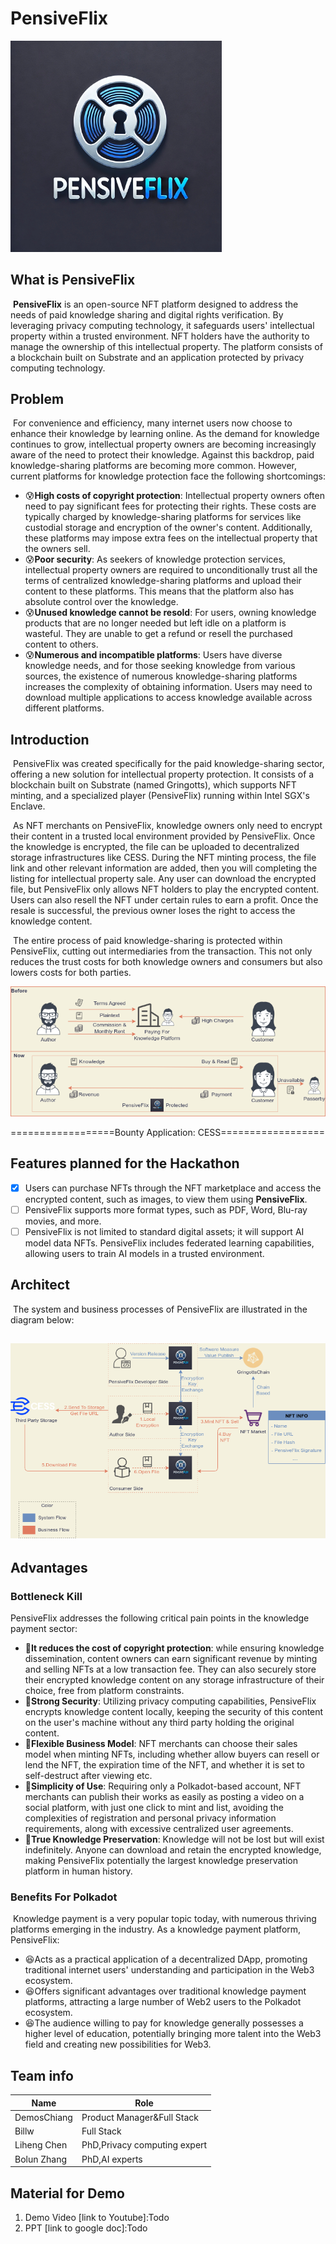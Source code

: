 # PensiveFlix

<img src="./doc/PensiveFlixLogo.jpg" alt="PensiveFlix" style="zoom: 33%;" />

## What is PensiveFlix

​	**PensiveFlix** is an open-source NFT platform designed to address the needs of paid knowledge sharing and digital rights verification. By leveraging privacy computing technology, it safeguards users' intellectual property within a trusted environment. NFT holders have the authority to manage the ownership of this intellectual property. The platform consists of a blockchain built on Substrate and an application protected by privacy computing technology.

## Problem

​	For convenience and efficiency, many internet users now choose to enhance their knowledge by learning online. As the demand for knowledge continues to grow, intellectual property owners are becoming increasingly aware of the need to protect their knowledge. Against this backdrop, paid knowledge-sharing platforms are becoming more common. However, current platforms for knowledge protection face the following shortcomings:

* 😰**High costs of copyright protection**: Intellectual property owners often need to pay significant fees for protecting their rights. These costs are typically charged by knowledge-sharing platforms for services like custodial storage and encryption of the owner's content. Additionally, these platforms may impose extra fees on the intellectual property that the owners sell.
* 😰**Poor security**: As seekers of knowledge protection services, intellectual property owners are required to unconditionally trust all the terms of centralized knowledge-sharing platforms and upload their content to these platforms. This means that the platform also has absolute control over the knowledge.
* 😰**Unused knowledge cannot be resold**: For users, owning knowledge products that are no longer needed but left idle on a platform is wasteful. They are unable to get a refund or resell the purchased content to others.
* 😰**Numerous and incompatible platforms**: Users have diverse knowledge needs, and for those seeking knowledge from various sources, the existence of numerous knowledge-sharing platforms increases the complexity of obtaining information. Users may need to download multiple applications to access knowledge available across different platforms.

## Introduction

​	PensiveFlix was created specifically for the paid knowledge-sharing sector, offering a new solution for intellectual property protection. It consists of a blockchain built on Substrate (named Gringotts), which supports NFT minting, and a specialized player (PensiveFlix) running within Intel SGX's Enclave.

​	As NFT merchants on PensiveFlix, knowledge owners only need to encrypt their content in a trusted local environment provided by PensiveFlix. Once the knowledge is encrypted, the file can be uploaded to decentralized storage infrastructures like CESS. During the NFT minting process, the file link and other relevant information are added, then you will completing the listing for intellectual property sale. Any user can download the encrypted file, but PensiveFlix only allows NFT holders to play the encrypted content. Users can also resell the NFT under certain rules to earn a profit. Once the resale is successful, the previous owner loses the right to access the knowledge content.

​	The entire process of paid knowledge-sharing is protected within PensiveFlix, cutting out intermediaries from the transaction. This not only reduces the trust costs for both knowledge owners and consumers but also lowers costs for both parties.

<img src="./doc/PensiveFlixIntroduce.png" alt="introduce"  />

==================Bounty Application: CESS==================

## Features planned for the Hackathon

- [x] Users can purchase NFTs through the NFT marketplace and access the encrypted content, such as images, to view them using **PensiveFlix**.
- [ ] PensiveFlix supports more format types, such as PDF, Word, Blu-ray movies, and more.
- [ ] PensiveFlix is not limited to standard digital assets; it will support AI model data NFTs. PensiveFlix includes federated learning capabilities, allowing users to train AI models in a trusted environment.

## Architect

​	The system and business processes of PensiveFlix are illustrated in the diagram below:

## 		<img src="./doc/PensiveFlixArchitect.png" alt="PensiveFlixArchitect"  />



## Advantages

### Bottleneck Kill

PensiveFlix addresses the following critical pain points in the knowledge payment sector:

* 🥳**It reduces the cost of copyright protection**: while ensuring knowledge dissemination, content owners can earn significant revenue by minting and selling NFTs at a low transaction fee. They can also securely store their encrypted knowledge content on any storage infrastructure of their choice, free from platform constraints.
* 🥳**Strong Security**: Utilizing privacy computing capabilities, PensiveFlix encrypts knowledge content locally, keeping the security of this content on the user's machine without any third party holding the original content.
* 🥳**Flexible Business Model**: NFT merchants can choose their sales model when minting NFTs, including whether allow buyers can resell or lend the NFT, the expiration time of the NFT, and whether it is set to self-destruct after viewing etc.
* 🥳**Simplicity of Use**: Requiring only a Polkadot-based account, NFT merchants can publish their works as easily as posting a video on a social platform, with just one click to mint and list, avoiding the complexities of registration and personal privacy information requirements, along with excessive centralized user agreements.
* 🥳**True Knowledge Preservation**: Knowledge will not be lost but will exist indefinitely. Anyone can download and retain the encrypted knowledge, making PensiveFlix potentially the largest knowledge preservation platform in human history.

### Benefits For Polkadot

​	Knowledge payment is a very popular topic today, with numerous thriving platforms emerging in the industry. As a knowledge payment platform, PensiveFlix:

* 😆Acts as a practical application of a decentralized DApp, promoting traditional internet users' understanding and participation in the Web3 ecosystem.
* 😆Offers significant advantages over traditional knowledge payment platforms, attracting a large number of Web2 users to the Polkadot ecosystem.
* 😆The audience willing to pay for knowledge generally possesses a higher level of education, potentially bringing more talent into the Web3 field and creating new possibilities for Web3.



## Team info

| Name        | Role                         |
| ----------- | ---------------------------- |
| DemosChiang | Product Manager&Full Stack   |
| Billw       | Full Stack                   |
| Liheng Chen | PhD,Privacy computing expert |
| Bolun Zhang | PhD,AI experts               |



## Material for Demo

1. Demo Video [link to Youtube]:Todo
2. PPT [link to google doc]:Todo